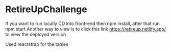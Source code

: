 # RetireUpChallenge
If you want to run locally CD into front-end then npm install, after that run npm start 
Another way to view is to click this link https://retireup.netlify.app/ to view the deployed version

Used reactstrap for the tables 
